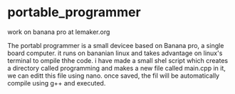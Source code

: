 # portable_programmer
work on banana pro at lemaker.org

The portabl programmer is a small devicee based on Banana pro, a single board computer.
it runs on bananian linux and takes advantage on linux's terminal to ompile thhe code.
i have made a small shel script which creates a directory called programming and makes a new file called main.cpp 
in it, we can editt this file using nano. 
once saved, the fil will be automatically compile using g++ and executed.
